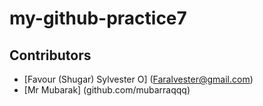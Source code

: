 # my-github-practice7
## Contributors
- [Favour (Shugar) Sylvester O] (Faralvester@gmail.com)
- [Mr Mubarak] (github.com/mubarraqqq)
